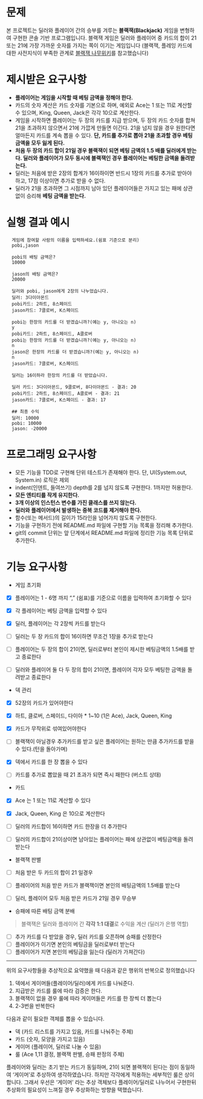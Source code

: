 # 문제

본 프로젝트는 딜러와 플레이어 간의 승부를 겨루는 **블랙잭(Blackjack)** 게임을 변형하여 구현한 콘솔 기반 프로그램입니다. 블랙잭 게임은 딜러와 플레이어 중 카드의 합이 21 또는 21에 가장 가까운 숫자를 가지는 쪽이 이기는 게임입니다 (블랙잭, 플레잉 카드에 대한 사전지식이 부족한 관계로 [블랙잭 나무위키](https://namu.wiki/w/%EB%B8%94%EB%9E%99%EC%9E%AD(%ED%94%8C%EB%A0%88%EC%9E%89%20%EC%B9%B4%EB%93%9C))를 참고했습니다)
# 제시받은 요구사항

- **플레이어는 게임을 시작할 때 베팅 금액을 정해야 한다.**
- 카드의 숫자 계산은 카드 숫자를 기본으로 하며, 예외로 Ace는 1 또는 11로 계산할 수 있으며, King, Queen, Jack은 각각 10으로 계산한다.
- 게임을 시작하면 플레이어는 두 장의 카드를 지급 받으며, 두 장의 카드 숫자를 합쳐 21을 초과하지 않으면서 21에 가깝게 만들면 이긴다.
  21을 넘지 않을 경우 원한다면 얼마든지 카드를 계속 뽑을 수 있다. **단, 카드를 추가로 뽑아 21을 초과할 경우 베팅 금액을 모두 잃게 된다.**
- **처음 두 장의 카드 합이 21일 경우 블랙잭이 되면 베팅 금액의 1.5 배를 딜러에게 받는다. 딜러와 플레이어가 모두 동시에 블랙잭인 경우 플레이어는 베팅한 금액을 돌려받는다.**
- 딜러는 처음에 받은 2장의 합계가 16이하이면 반드시 1장의 카드를 추가로 받아야 하고, 17점 이상이면 추가로 받을 수 없다.
- 딜러가 21을 초과하면 그 시점까지 남아 있던 플레이어들은 가지고 있는 패에 상관 없이 승리해 **베팅 금액을 받는다.**

# 실행 결과 예시

```
  게임에 참여할 사람의 이름을 입력하세요.(쉼표 기준으로 분리)
  pobi,jason
  
  pobi의 배팅 금액은?
  10000
  
  jason의 배팅 금액은?
  20000
  
  딜러와 pobi, jason에게 2장의 나누었습니다.
  딜러: 3다이아몬드
  pobi카드: 2하트, 8스페이드
  jason카드: 7클로버, K스페이드
  
  pobi는 한장의 카드를 더 받겠습니까?(예는 y, 아니오는 n)
  y
  pobi카드: 2하트, 8스페이드, A클로버
  pobi는 한장의 카드를 더 받겠습니까?(예는 y, 아니오는 n)
  n
  jason은 한장의 카드를 더 받겠습니까?(예는 y, 아니오는 n)
  n
  jason카드: 7클로버, K스페이드
  
  딜러는 16이하라 한장의 카드를 더 받았습니다.
  
  딜러 카드: 3다이아몬드, 9클로버, 8다이아몬드 - 결과: 20
  pobi카드: 2하트, 8스페이드, A클로버 - 결과: 21
  jason카드: 7클로버, K스페이드 - 결과: 17
  
  ## 최종 수익
  딜러: 10000
  pobi: 10000
  jason: -20000
```

# 프로그래밍 요구사항

- 모든 기능을 TDD로 구현해 단위 테스트가 존재해야 한다. 단, UI(System.out, System.in) 로직은 제외
- indent(인덴트, 들여쓰기) depth를 2를 넘지 않도록 구현한다. 1까지만 허용한다.
- **모든 엔티티를 작게 유지한다.**
- **3개 이상의 인스턴스 변수를 가진 클래스를 쓰지 않는다.**
- **딜러와 플레이어에서 발생하는 중복 코드를 제거해야 한다.**
- 함수(또는 메서드)의 길이가 15라인을 넘어가지 않도록 구현한다.
- 기능을 구현하기 전에 README.md 파일에 구현할 기능 목록을 정리해 추가한다.
- git의 commit 단위는 앞 단계에서 README.md 파일에 정리한 기능 목록 단위로 추가한다.


# 기능 요구사항

- 게임 초기화
- [x]  플레이어는 1 - 6명 까지 “,” (쉼표)를 기준으로 이름을 입력하여 초기화할 수 있다
- [x]  각 플레이어는 베팅 금액을 입력할 수 있다
- [x]  딜러, 플레이어는 각 2장씩 카드를 받는다
  - [ ]  딜러는 두 장 카드의 합이 16이하면 무조건 1장을 추가로 받는다
  - [ ]  플레이어는 두 장의 합이 21이면, 딜러로부터 본인이 제시한 베팅금액의 1.5배를 받고 종료한다
  - [ ]  딜러와 플레이어 둘 다 두 장의 합이 21이면, 플레이어 각자 모두 베팅한 금액을 돌려받고 종료한다


- 덱 관리
- [x]  52장의 카드가 있어야한다
  - [x]  하트, 클로버, 스페이드, 다이아  *  1~10 (1은 Ace), Jack, Queen, King
- [x]  카드가 무작위로 섞여있어야한다
- [ ]  블랙잭이 아닐경우 추가카드를 받고 싶은 플레이어는 원하는 만큼 추가카드를 받을 수 있다.(턴을 돌아가며)
- [x]  덱에서 카드를 한 장 뽑을 수 있다
  - [ ]  카드를 추가로 뽑았을 때 21 초과가 되면 즉시 패한다 (버스트 상태)


- 카드
- [x]  Ace 는 1 또는 11로 계산할 수 있다
- [x]  Jack, Queen, King 은 10으로 계산한다
- [ ]  딜러의 카드합이 16이하면 카드 한장을 더 추가한다
- [ ]  딜러의 카드합이 21이상이면 남아있는 플레이어는 패에 상관없이 베팅금액을 돌려받는다


- 블랙잭 판별
- [ ]  처음 받은 두 카드의 합이 21 일경우
- [ ]  플레이어의 처음 받은 카드가 블랙잭이면 본인의 배팅금액의 1.5배를 받는다
- [ ]  딜러, 플레이어 모두 처음 받은 카드가 21일 경우 무승부


- 승패에 따른 배팅 금액 분배
> 블랙잭은 딜러와 플레이어 간 **각각 1:1 대결**로 수익을 계산 (딜러가 은행 역할)
- [ ]  추가 카드를 다 받았을 경우, 딜러 카드를 오픈하며 승패를 산정한다
- [ ]  플레이어가 이기면 본인의 베팅금을 딜러로부터 받는다
- [ ]  플레이어가 지면 본인의 베팅금을 잃는다 (딜러가 가져간다)

---

 위의 요구사항들을 추상적으로 요약했을 때 다음과 같은 행위의 반복으로 정의했습니다

1. 덱에서 게이머들(플레이어/딜러)에게 카드를 나눠준다.
2. 지급받은 카드를 룰에 따라 검증은 한다.
3. 블랙잭이 없을 경우 룰에 따라 게이머들은 카드를 한 장씩 더 뽑는다
4. 2-3번을 반복한다

다음과 같이 필요한 객체를 뽑을 수 있습니다.

- 덱 (카드 리스트를 가지고 있음, 카드를 나눠주는 주체)
- 카드 (숫자, 모양을 가지고 있음)
- 게이머 (플레이어, 딜러로 나눌 수 있음)
- 룰 (Ace 1,11 결정, 블랙잭 판별, 승패 판정의 주체)

플레이어와 딜러는 초기 받는 카드가 동일하며, 21이 되면 블랙잭이 된다는 점이 동일하여 ‘게이머’로 추상하여 생각하였습니다. 하지만 각각에게 적용하는 세부적인 룰은 상이합니다. 그래서 우선은 ‘게이머’ 라는 추상 객체보다 플레이어/딜러로 나누어서 구현한뒤 추상화의 필요성이 느껴질 경우 추상화하는 방향을 택했습니다.